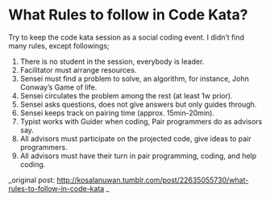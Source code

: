 # What Rules to follow in Code Kata?

Try to keep the code kata session as a social coding event. I didn’t find many rules, except followings;

1. There is no student in the session, everybody is leader.
2. Facilitator must arrange resources.
3. Sensei must find a problem to solve, an algorithm, for instance, John Conway’s Game of life.
4. Sensei circulates the problem among the rest (at least 1w prior).
5. Sensei asks questions, does not give answers but only guides through.
6. Sensei keeps track on pairing time (approx. 15min-20min).
7. Typist works with Guider when coding, Pair programmers do as advisors say.
8. All advisors must participate on the projected code, give ideas to pair programmers.
9. All advisors must have their turn in pair programming, coding, and help coding.

_original post: http://kosalanuwan.tumblr.com/post/22635055730/what-rules-to-follow-in-code-kata _
